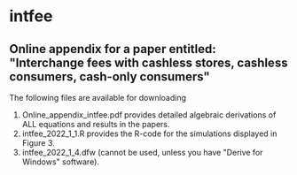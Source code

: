 # intfee
Online appendix for a paper entitled: 
"Interchange fees with cashless stores, cashless consumers, cash-only consumers"
------------------
The following files are available for downloading
1. Online_appendix_intfee.pdf provides detailed algebraic derivations of ALL equations and results in the papers. 
2. intfee_2022_1_1.R provides the R-code for the simulations displayed in Figure 3. 
3. intfee_2022_1_4.dfw (cannot be used, unless you have "Derive for Windows" software). 
